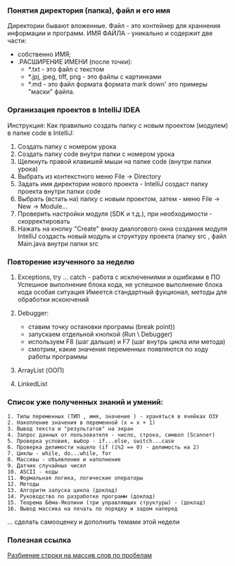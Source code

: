 ### Понятия директория (папка), файл и его имя
Директории бывают вложенные.
Файл - это контейнер для храннения информации и программ.
ИМЯ ФАЙЛА - уникально и содержит две части:
- собственно ИМЯ;
- .РАСШИРЕНИЕ ИМЕНИ (после точки):
  - *.txt - это файл с текстом
  - *.jpj, jpeg, tiff, png - это файлы с картинками
  - *.md - это файл формата формата mark down'
это примеры "маски" файла.

### Организация проектов в IntelliJ IDEA
Инструкция: Как правильно создать папку с новым проектом (модулем) в папке code в IntelliJ:
1. Создать папку с номером урока
2. Создать папку code внутри папки с номером урока
2. Щелкнуть правой клавишей мыши на папке code (внутри папки урока)
2. Выбрать из контекстного меню File -> Directory
3. Задать имя директории нового проекта - IntelliJ создаст папку проекта внутри папки code
4. Выбрать (встать на) папку с новым проектом, затем - меню File -> New -> Module...
5. Проверить настройки модуля (SDK и т.д.), при необходимости - скорректировать
6. Нажать на кнопку "Create" внизу диалогового окна создания модуля
   IntelliJ создасть новый модуль и структуру проекта (папку src , файл Main.java внутри папки src


### Повторение изученного за неделю
1. Exceptions, try ... catch - работа с исключениями и ошибками в ПО
   Успешное выполнение блока кода, не успешное выполнение блока кода
   особая ситуация
  Имеется стандартный фукционал, методы для обработки искоючений  

2. Debugger:
   - ставим точку остановки програмы (break point))
   - запускаем отдельной кнопкой (Run \ Debugger)
   - используем F8 (шаг дальше) и F7 (шаг внутрь цикла или метода)
   - смотрим, какие значения переменных появляются по ходу работы программы

3. ArrayList (ООП)

4. LinkedList


### Список уже полученных знаний и умений:
    1. Типы переменных (ТИП , имя, значение ) - храняться в ячейках ОЗУ
    2. Накопление значения в переменной (x = x + 1)
    3. Вывод текста и "результатов" на экран
    4. Запрос данных от пользователя - число, строка, символ (Scanner)
    5. Проверка условия, выбор - if...else, switch...case
    6. Проверка делимости нацело (if (i%2 == 0) - делимость на 2)
    7. Циклы - while, do...while, for
    8. Массивы - объявление и наполнение
    9. Датчик случайных чисел
    10. ASCII - коды
    11. Формальная логика, логические операторы
    12. Методы
    13. Алгоритм запуска цикла (доклад)
    14. Руководство по разработке программ (доклад)
    15. Теорема Бёма-Якопини (три управляющих структуры) - (доклад)
    16. Вывод массива на печать по порядку и задом наперед
... сделать самооценку и дополнить темами этой недели

### Полезная ссылка
[Разбиение строки на массив слов по пробелам](https://ru.stackoverflow.com/questions/190062/%D0%A0%D0%B0%D0%B7%D0%B1%D0%B8%D0%B5%D0%BD%D0%B8%D0%B5-%D1%81%D1%82%D1%80%D0%BE%D0%BA%D0%B8-%D0%BD%D0%B0-%D0%BC%D0%B0%D1%81%D1%81%D0%B8%D0%B2-%D1%81%D0%BB%D0%BE%D0%B2-%D0%BF%D0%BE-%D0%BF%D1%80%D0%BE%D0%B1%D0%B5%D0%BB%D0%B0%D0%BC
)

